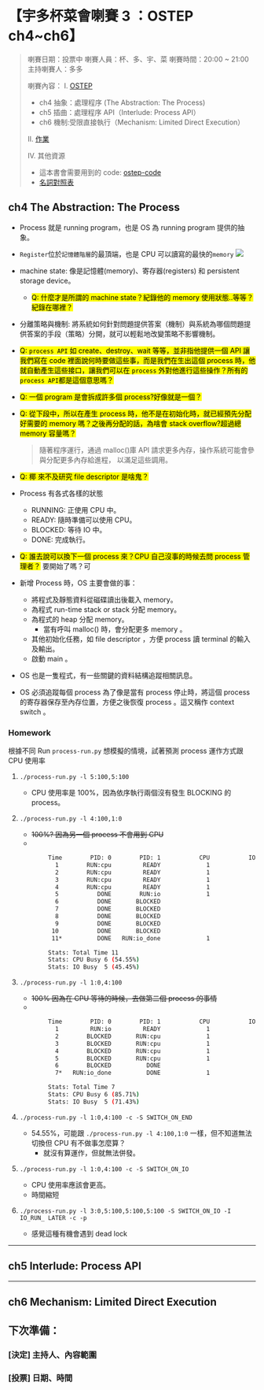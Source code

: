 # 【宇多杯菜會喇賽 3 ：OSTEP ch4~ch6】

> 喇賽日期：投票中
> 喇賽人員：杯、多、宇、菜
> 喇賽時間：20:00 ~ 21:00
> 主持喇賽人：多多
>
> 喇賽內容：
> I. [OSTEP](https://github.com/remzi-arpacidusseau/ostep-translations/tree/master/chinese)
>
> - ch4 抽象：處理程序 (The Abstraction: The Process)
> - ch5 插曲：處理程序 API（Interlude: Process API）
> - ch6 機制:受限直接執行（Mechanism: Limited Direct Execution）
>
> II. [作業](https://github.com/remzi-arpacidusseau/ostep-homework/)
>
> IV. 其他資源
>
> - 這本書會需要用到的 code: [ostep-code](https://github.com/remzi-arpacidusseau/ostep-code)
> - [名詞對照表](https://hackmd.io/@e_Me9JgsS1y8VahM1nF7wg/Skk8y3u8j)

## ch4 The Abstraction: The Process

- Process 就是 running program，也是 OS 為 running program 提供的抽象。

- `Register`位於`記憶體階層`的最頂端，也是 CPU 可以讀寫的最快的`memory`
  ![](https://i.imgur.com/ADCCuaF.png)
- machine state: 像是記憶體(memory)、寄存器(registers) 和 persistent storage device。

  - <mark>Q: 什麼才是所謂的 machine state？紀錄他的 memory 使用狀態..等等？ 紀錄在哪裡？</mark>

- 分離策略與機制: 將系統如何針對問題提供答案（機制）與系統為哪個問題提供答案的手段（策略）分開，就可以輕鬆地改變策略不影響機制。

- <mark>Q: `process API` 如 create、destroy、wait 等等，並非指他提供一個 API 讓我們寫在 code 裡面說何時要做這些事，而是我們在生出這個 process 時，他就自動產生這些接口，讓我們可以在 `process` 外對他進行這些操作？所有的`process API`都是這個意思嗎？</mark>
- <mark>Q: 一個 program 是會拆成許多個 process?好像就是一個？</mark>
- <mark>Q: 從下段中，所以在產生 process 時，他不是在初始化時，就已經預先分配好需要的 memory 嗎？之後再分配的話，為啥會 stack overflow?超過總 memory 容量嗎？</mark>

  > 隨著程序運行，通過 malloc()庫 API 請求更多內存，操作系統可能會參與分配更多內存給進程， 以滿足這些調用。

- <mark>Q: 椰 來不及研究 file descriptor 是啥鬼？</mark>

- Process 有各式各樣的狀態

  - RUNNING: 正使用 CPU 中。
  - READY: 隨時準備可以使用 CPU。
  - BLOCKED: 等待 IO 中。
  - DONE: 完成執行。

- <mark>Q: 誰去說可以換下一個 process 來？CPU 自己沒事的時候去問 process 管理者？</mark>
  要開始了嗎？可
- 新增 Process 時，OS 主要會做的事：

  - 將程式及靜態資料從磁碟讀出後載入 memory。
  - 為程式 run-time stack or stack 分配 memory。
  - 為程式的 heap 分配 memory。
    - 當有呼叫 malloc() 時，會分配更多 memory 。
  - 其他初始化任務，如 file descriptor ，方便 process 讀 terminal 的輸入及輸出。
  - 啟動 main 。

- OS 也是一隻程式，有一些關鍵的資料結構追蹤相關訊息。

- OS 必須追蹤每個 process 為了像是當有 process 停止時，將這個 process 的寄存器保存至內存位置，方便之後恢復 process 。這又稱作 context switch 。

### Homework

根據不同 Run `process-run.py` 想模擬的情境，試著預測 process 運作方式跟 CPU 使用率

1. `./process-run.py -l 5:100,5:100`

   - CPU 使用率是 100%，因為依序執行兩個沒有發生 BLOCKING 的 process。

2. `./process-run.py -l 4:100,1:0`

   - ~~100%? 因為另一個 process 不會用到 CPU~~
   -

   ```bash
           Time        PID: 0        PID: 1           CPU           IOs
             1        RUN:cpu         READY             1
             2        RUN:cpu         READY             1
             3        RUN:cpu         READY             1
             4        RUN:cpu         READY             1
             5           DONE        RUN:io             1
             6           DONE       BLOCKED                           1
             7           DONE       BLOCKED                           1
             8           DONE       BLOCKED                           1
             9           DONE       BLOCKED                           1
            10           DONE       BLOCKED                           1
            11*          DONE   RUN:io_done             1

           Stats: Total Time 11
           Stats: CPU Busy 6 (54.55%)
           Stats: IO Busy  5 (45.45%)
   ```

3. `./process-run.py -l 1:0,4:100`

   - ~~100% 因為在 CPU 等待的時候，去做第二個 process 的事情~~
   -

   ```bash
           Time        PID: 0        PID: 1           CPU           IOs
             1         RUN:io         READY             1
             2        BLOCKED       RUN:cpu             1             1
             3        BLOCKED       RUN:cpu             1             1
             4        BLOCKED       RUN:cpu             1             1
             5        BLOCKED       RUN:cpu             1             1
             6        BLOCKED          DONE                           1
             7*   RUN:io_done          DONE             1

           Stats: Total Time 7
           Stats: CPU Busy 6 (85.71%)
           Stats: IO Busy  5 (71.43%)
   ```

4. `./process-run.py -l 1:0,4:100 -c -S SWITCH_ON_END `

   - 54.55%，可能跟 `./process-run.py -l 4:100,1:0` 一樣，但不知道無法切換但 CPU 有不做事怎麼算？
     - 就沒有算運作，但就無法併發。

5. `./process-run.py -l 1:0,4:100 -c -S SWITCH_ON_IO`
   - CPU 使用率應該會更高。
   - 時間縮短
6. `./process-run.py -l 3:0,5:100,5:100,5:100 -S SWITCH_ON_IO -I IO_RUN_ LATER -c -p`
   - 感覺這種有機會遇到 dead lock

---

## ch5 Interlude: Process API

---

## ch6 Mechanism: Limited Direct Execution

## 下次準備：

### [決定] 主持人、內容範圍

### [投票] 日期、時間
